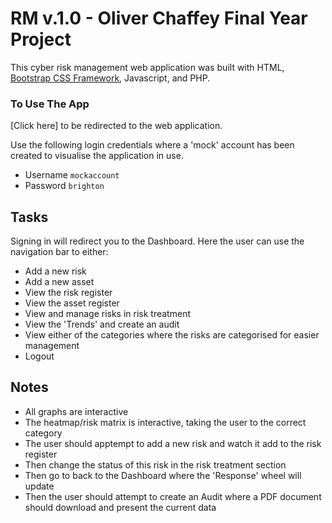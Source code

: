 # RM v.1.0 - Oliver Chaffey Final Year Project

This cyber risk management web application was built with HTML, [Bootstrap CSS Framework](https://getbootstrap.com), Javascript, and PHP.


### To Use The App

[Click here] to be redirected to the web application.

Use the following login credentials where a 'mock' account has been created to visualise the application in use.
- Username `mockaccount`
- Password `brighton`

## Tasks
Signing in will redirect you to the Dashboard. Here the user can use the navigation bar to either:

- Add a new risk
- Add a new asset
- View the risk register
- View the asset register
- View and manage risks in risk treatment
- View the 'Trends' and create an audit
- View either of the categories where the risks are categorised for easier management
- Logout

## Notes

- All graphs are interactive
- The heatmap/risk matrix is interactive, taking the user to the correct category
- The user should apptempt to add a new risk and watch it add to the risk register
- Then change the status of this risk in the risk treatment section
- Then go to back to the Dashboard where the 'Response' wheel will update
- Then the user should attempt to create an Audit where a PDF document should download and present the current data
